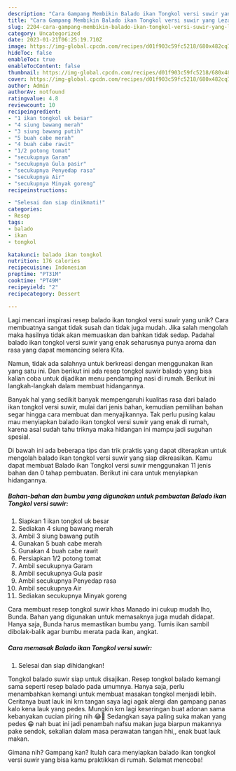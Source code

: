 ```yaml
---
description: "Cara Gampang Membikin Balado ikan Tongkol versi suwir yang Lezat"
title: "Cara Gampang Membikin Balado ikan Tongkol versi suwir yang Lezat"
slug: 2204-cara-gampang-membikin-balado-ikan-tongkol-versi-suwir-yang-lezat
category: Uncategorized
date: 2023-01-21T06:25:19.710Z
image: https://img-global.cpcdn.com/recipes/d01f903c59fc5218/680x482cq70/balado-ikan-tongkol-versi-suwir-foto-resep-utama.jpg
hideToc: false
enableToc: true
enableTocContent: false
thumbnail: https://img-global.cpcdn.com/recipes/d01f903c59fc5218/680x482cq70/balado-ikan-tongkol-versi-suwir-foto-resep-utama.jpg
cover: https://img-global.cpcdn.com/recipes/d01f903c59fc5218/680x482cq70/balado-ikan-tongkol-versi-suwir-foto-resep-utama.jpg
author: Admin
authorAv: notfound
ratingvalue: 4.8
reviewcount: 10
recipeingredient:
- "1 ikan tongkol uk besar"
- "4 siung bawang merah"
- "3 siung bawang putih"
- "5 buah cabe merah"
- "4 buah cabe rawit"
- "1/2 potong tomat"
- "secukupnya Garam"
- "secukupnya Gula pasir"
- "secukupnya Penyedap rasa"
- "secukupnya Air"
- "secukupnya Minyak goreng"
recipeinstructions:

- "Selesai dan siap dinikmati!"
categories:
- Resep
tags:
- balado
- ikan
- tongkol

katakunci: balado ikan tongkol 
nutrition: 176 calories
recipecuisine: Indonesian
preptime: "PT31M"
cooktime: "PT49M"
recipeyield: "2"
recipecategory: Dessert

---
```





Lagi mencari inspirasi resep balado ikan tongkol versi suwir yang unik? Cara membuatnya sangat tidak susah dan tidak juga mudah. Jika salah mengolah maka hasilnya tidak akan memuaskan dan bahkan tidak sedap. Padahal balado ikan tongkol versi suwir yang enak seharusnya punya aroma dan rasa yang dapat memancing selera Kita.





Namun, tidak ada salahnya untuk berkreasi dengan menggunakan ikan yang satu ini. Dan berikut ini ada resep tongkol suwir balado yang bisa kalian coba untuk dijadikan menu pendamping nasi di rumah. Berikut ini langkah-langkah dalam membuat hidangannya.

Banyak hal yang sedikit banyak mempengaruhi kualitas rasa dari balado ikan tongkol versi suwir, mulai dari jenis bahan, kemudian pemilihan bahan segar hingga cara membuat dan menyajikannya. Tak perlu pusing kalau mau menyiapkan balado ikan tongkol versi suwir yang enak di rumah, karena asal sudah tahu triknya maka hidangan ini mampu jadi suguhan spesial.






Di bawah ini ada beberapa tips dan trik praktis yang dapat diterapkan untuk mengolah balado ikan tongkol versi suwir yang siap dikreasikan. Kamu dapat membuat Balado ikan Tongkol versi suwir menggunakan 11 jenis bahan dan 0 tahap pembuatan. Berikut ini cara untuk menyiapkan hidangannya.

<!--inarticleads1-->

##### Bahan-bahan dan bumbu yang digunakan untuk pembuatan Balado ikan Tongkol versi suwir:

1. Siapkan 1 ikan tongkol uk besar
1. Sediakan 4 siung bawang merah
1. Ambil 3 siung bawang putih
1. Gunakan 5 buah cabe merah
1. Gunakan 4 buah cabe rawit
1. Persiapkan 1/2 potong tomat
1. Ambil secukupnya Garam
1. Ambil secukupnya Gula pasir
1. Ambil secukupnya Penyedap rasa
1. Ambil secukupnya Air
1. Sediakan secukupnya Minyak goreng


Cara membuat resep tongkol suwir khas Manado ini cukup mudah lho, Bunda. Bahan yang digunakan untuk memasaknya juga mudah didapat. Hanya saja, Bunda harus memastikan bumbu yang. Tumis ikan sambil dibolak-balik agar bumbu merata pada ikan, angkat. 

<!--inarticleads2-->

##### Cara memasak Balado ikan Tongkol versi suwir:


1. Selesai dan siap dihidangkan!

Tongkol balado suwir siap untuk disajikan. Resep tongkol balado kemangi sama seperti resep balado pada umumnya. Hanya saja, perlu menambahkan kemangi untuk membuat masakan tongkol menjadi lebih. Ceritanya buat lauk ini krn tangan saya lagi agak alergi dan gampang panas kalo kena lauk yang pedes. Mungkin krn lagi keseringan buat adonan sama kebanyakan cucian piring nih 😂🤭 Sedangkan saya paling suka makan yang pedes 😁 nah buat ini jadi penambah nafsu makan juga biarpun makannya pake sendok, sekalian dalam masa perawatan tangan hhi,, enak buat lauk makan. 

Gimana nih? Gampang kan? Itulah cara menyiapkan balado ikan tongkol versi suwir yang bisa kamu praktikkan di rumah. Selamat mencoba!
